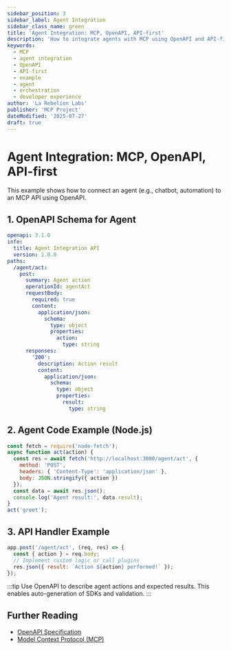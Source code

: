 ```yaml
---
sidebar_position: 3
sidebar_label: Agent Integration
sidebar_class_name: green
title: 'Agent Integration: MCP, OpenAPI, API-first'
description: 'How to integrate agents with MCP using OpenAPI and API-first principles. Includes code, hooks, and best practices.'
keywords:
  - MCP
  - agent integration
  - OpenAPI
  - API-first
  - example
  - agent
  - orchestration
  - developer experience
author: 'La Rebelion Labs'
publisher: 'MCP Project'
dateModified: '2025-07-27'
draft: true
---
```


# Agent Integration: MCP, OpenAPI, API-first

This example shows how to connect an agent (e.g., chatbot, automation) to an MCP API using OpenAPI.

## 1. OpenAPI Schema for Agent
```yaml
openapi: 3.1.0
info:
  title: Agent Integration API
  version: 1.0.0
paths:
  /agent/act:
    post:
      summary: Agent action
      operationId: agentAct
      requestBody:
        required: true
        content:
          application/json:
            schema:
              type: object
              properties:
                action:
                  type: string
      responses:
        '200':
          description: Action result
          content:
            application/json:
              schema:
                type: object
                properties:
                  result:
                    type: string
```

## 2. Agent Code Example (Node.js)
```js
const fetch = require('node-fetch');
async function act(action) {
  const res = await fetch('http://localhost:3000/agent/act', {
    method: 'POST',
    headers: { 'Content-Type': 'application/json' },
    body: JSON.stringify({ action })
  });
  const data = await res.json();
  console.log('Agent result:', data.result);
}
act('greet');
```

## 3. API Handler Example
```js
app.post('/agent/act', (req, res) => {
  const { action } = req.body;
  // Implement custom logic or call plugins
  res.json({ result: `Action ${action} performed!` });
});
```

:::tip
Use OpenAPI to describe agent actions and expected results. This enables auto-generation of SDKs and validation.
:::

## Further Reading
- [OpenAPI Specification](https://swagger.io/specification/)
- [Model Context Protocol (MCP)](https://github.com/la-rebelion)
